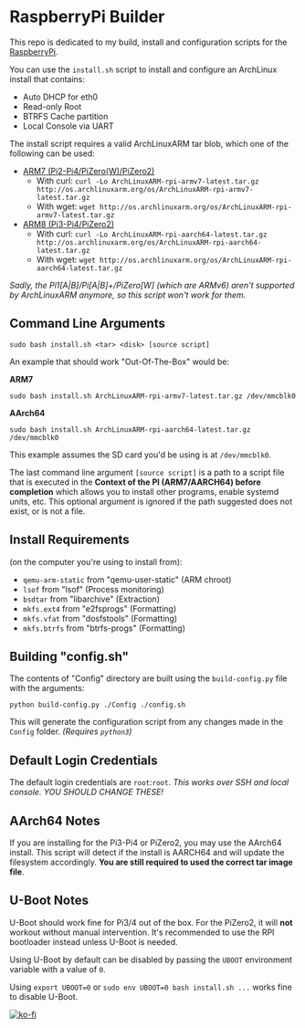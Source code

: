 # RaspberryPi Builder

This repo is dedicated to my build, install and configuration scripts for the
[RaspberryPi](https://www.raspberrypi.org).

You can use the `install.sh` script to install and configure an ArchLinux install
that contains:

- Auto DHCP for eth0
- Read-only Root
- BTRFS Cache partition
- Local Console via UART

The install script requires a valid ArchLinuxARM tar blob, which one of the following
can be used:

- [ARM7 (Pi2-Pi4/PiZero(W)/PiZero2)](http://os.archlinuxarm.org/os/ArchLinuxARM-rpi-armv7-latest.tar.gz)
  - With curl: `curl -Lo ArchLinuxARM-rpi-armv7-latest.tar.gz http://os.archlinuxarm.org/os/ArchLinuxARM-rpi-armv7-latest.tar.gz`
  - With wget: `wget http://os.archlinuxarm.org/os/ArchLinuxARM-rpi-armv7-latest.tar.gz`
- [ARM8 (Pi3-Pi4/PiZero2)](http://os.archlinuxarm.org/os/ArchLinuxARM-rpi-aarch64-latest.tar.gz)
  - With curl: `curl -Lo ArchLinuxARM-rpi-aarch64-latest.tar.gz http://os.archlinuxarm.org/os/ArchLinuxARM-rpi-aarch64-latest.tar.gz`
  - With wget: `wget http://os.archlinuxarm.org/os/ArchLinuxARM-rpi-aarch64-latest.tar.gz`

_Sadly, the Pi1[A|B]/Pi[A|B]+/PiZero[W] (which are ARMv6) aren't supported by ArchLinuxARM anymore,_
_so this script won't work for them._

## Command Line Arguments

`sudo bash install.sh <tar> <disk> [source script]`

An example that should work "Out-Of-The-Box" would be:

**ARM7**

```shell
sudo bash install.sh ArchLinuxARM-rpi-armv7-latest.tar.gz /dev/mmcblk0
```

**AArch64**

```shell
sudo bash install.sh ArchLinuxARM-rpi-aarch64-latest.tar.gz /dev/mmcblk0
```

This example assumes the SD card you'd be using is at `/dev/mmcblk0`.

The last command line argument `[source script]` is a path to a script file that
is executed in the **Context of the PI (ARM7/AARCH64) before completion** which
allows you to install other programs, enable systemd units, etc. This optional
argument is ignored if the path suggested does not exist, or is not a file.

## Install Requirements

(on the computer you're using to install from):

- `qemu-arm-static` from "qemu-user-static" (ARM chroot)
- `lsof` from "lsof" (Process monitoring)
- `bsdtar` from "libarchive" (Extraction)
- `mkfs.ext4` from "e2fsprogs" (Formatting)
- `mkfs.vfat` from "dosfstools" (Formatting)
- `mkfs.btrfs` from "btrfs-progs" (Formatting)

## Building "config.sh"

The contents of "Config" directory are built using the `build-config.py` file with
the arguments:

```shell
python build-config.py ./Config ./config.sh
```

This will generate the configuration script from any changes made in the `Config`
folder. _(Requires `python3`)_

## Default Login Credentials

The default login credentials are `root`:`root`. _This works over SSH and local_
_console._ _YOU SHOULD CHANGE THESE!_

## AArch64 Notes

If you are installing for the Pi3-Pi4 or PiZero2, you may use the AArch64 install.
This script will detect if the install is AARCH64 and will update the filesystem
accordingly. **You are still required to used the correct tar image file**.

## U-Boot Notes

U-Boot should work fine for Pi3/4 out of the box. For the PiZero2, it will **not**
workout without manual intervention. It's recommended to use the RPI bootloader instead
unless U-Boot is needed.

Using U-Boot by default can be disabled by passing the `UBOOT` environment variable
with a value of `0`.

Using `export UBOOT=0` or `sudo env UBOOT=0 bash install.sh ...` works fine to
disable U-Boot.

[![ko-fi](https://ko-fi.com/img/githubbutton_sm.svg)](https://ko-fi.com/Z8Z4121TDS)
